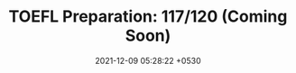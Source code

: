 ---
layout: post
title:  "TOEFL Preparation: 117/120 (Coming Soon)"
date:   2021-12-09 05:28:22 +0530
tags: [exam]
categories: exam
color: secondary
style: fill
description: How I scored a 117/120 on the TOEFL without spending any money on expensive test prep services
---